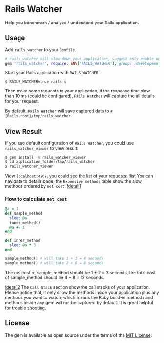 # Rails Watcher
Help you benchmark / analyze / understand your Rails application.

## Usage
Add `rails_watcher` to your `Gemfile`.

```ruby
# rails_watcher will slow down your application, suggest only enable on development environment.
gem 'rails_watcher', require: ENV['RAILS_WATCHER'], group: :development
```

Start your Rails application with `RAILS_WATCHER`.
```sh
$ RAILS_WATCHER=true rails s
```

Then make some requests to your application, if the response time slow than 10 ms (could be configured), `Rails Watcher` will capture the all details for your request.

By default, `Rails Watcher` will save captured data to `#{Rails.root}/tmp/rails_watcher`.

## View Result
If you use default configuration of `Rails Watcher`, you could use `rails_watcher_viewer` to view result:
```sh
$ gem install -N rails_watcher_viewer
$ cd application_folder/tmp/rails_watcher
$ rails_watcher_viewer
```
View `localhost:4567`, you could see the list of your requests:
[!list]()
You can navigate to details page, the `Expensive methods` table show the slow methods ordered by `net cost`:
[!detail1]()
### How to calculate `net cost`
```ruby
@a = 1
def sample_method
  sleep @a
  inner_method()
  @a += 1
end

def inner_method
  sleep @a * 3
end

sample_method() # will take 1 + 3 = 4 seconds
sample_method() # will take 2 + 6 = 8 seconds
```
The net cost of sample_method should be 1 + 2 = 3 seconds, the total cost of sample_method should be 4 + 8 = 12 seconds.

[!detail2]()
The `Call Stack` section show the call stacks of your application.
Please notice that, it only show the methods inside your application plus any methods you want to watch, which means the Ruby build-in methods and methods inside any gem will not be captured by default. It is great helpful for trouble shooting.


## License
The gem is available as open source under the terms of the [MIT License](http://opensource.org/licenses/MIT).
